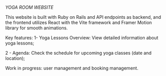 *YOGA ROOM WEBSITE* 

This website is built with Ruby on Rails and API endpoints as backend, and the frontend utilizes React with the Vite framework and Framer Motion library for smooth animations.

Key features: 
1- Yoga Lessons Overview: View detailed information about yoga lessons;

2 - Agenda: Check the schedule for upcoming yoga classes (date and location);

Work in progress: user management and booking management. 
